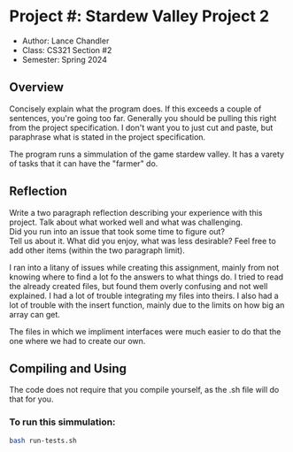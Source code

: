 # Project #: Stardew Valley Project 2

* Author: Lance Chandler
* Class: CS321 Section #2
* Semester: Spring 2024


## Overview

Concisely explain what the program does. If this exceeds a couple of
sentences, you're going too far. Generally you should be pulling this
right from the project specification. I don't want you to just cut and
paste, but paraphrase what is stated in the project specification.

The program runs a simmulation of the game stardew valley. It has a varety of tasks that it can have the "farmer" do.

## Reflection

Write a two paragraph reflection describing your experience with this 
project.  Talk about what worked well and what was challenging.  
Did you run into an issue that took some time to figure out?  
Tell us about it. What did you enjoy, what was less desirable? Feel
free to add other items (within the two paragraph limit).

I ran into a litany of issues while creating this assignment, mainly from not knowing where to find a lot fo the answers to what things do. I tried to read the already created files, but found them overly confusing and not well explained. I had a lot of trouble integrating my files into theirs. I also had a lot of trouble with the insert function, mainly due to the limits on how big an array can get.

The files in which we impliment interfaces were much easier to do that the one where we had to create our own.

## Compiling and Using
The code does not require that you compile yourself, as the .sh file will do that for you.
 
### To run this simmulation:

```bash
bash run-tests.sh
```


